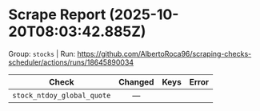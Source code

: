 # Scrape Report (2025-10-20T08:03:42.885Z)

Group: `stocks`  |  Run: https://github.com/AlbertoRoca96/scraping-checks-scheduler/actions/runs/18645890034

| Check | Changed | Keys | Error |
|---|:---:|:--|:--|
| `stock_ntdoy_global_quote` | — |  |  |
